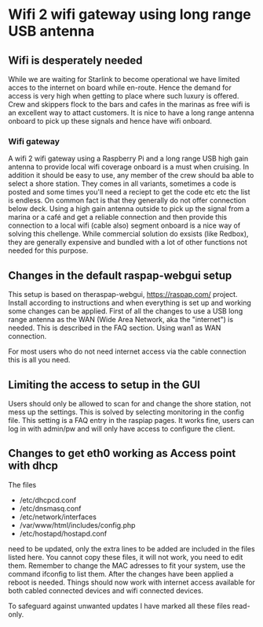
# Wifi 2 wifi gateway using long range USB antenna


## Wifi is desperately needed

While we are waiting for Starlink to become operational we have
limited acces to the internet on board while en-route. Hence the
demand for access is very high when getting to place where such luxury
is offered. Crew and skippers flock to the bars and cafes in the
marinas as free wifi is an excellent way to attact customers. It is
nice to have a long range antenna onboard to pick up these signals and
hence have wifi onboard.

### Wifi gateway

A wifi 2 wifi gateway using a Raspberry Pi and a long range USB high
gain antenna to provide local wifi coverage onboard is a must when
cruising. In addition it should be easy to use, any member of the crew
should ba able to select a shore station. They comes in all variants,
sometimes a code is posted and some times you'll need a reciept to get
the code etc etc the list is endless. On common fact is that they
generally do not offer connection below deck. Using a high gain
antenna outside to pick up the signal from a marina or a café and get
a reliable connection and then provide this connection to a local wifi
(cable also) segment onboard is a nice way of solving this
chellenge. While commercial solution do exsists (like Redbox), they
are generally expensive and bundled with a lot of other functions not
needed for this purpose.

## Changes in the default raspap-webgui setup

This setup is based on theraspap-webgui, https://raspap.com/ project.
Install according to instructions and when everything is set up and
working some changes can be applied. First of all the changes to use a
USB long range antenna as the WAN (Wide Area Network, aka the
"internet") is needed. This is described in the FAQ section. Using
wan1 as WAN connection. 

For most users who do not need internet access via the cable
connection this is all you need.

## Limiting the access to setup in the GUI

Users should only be allowed to scan for and change the shore station,
not mess up the settings. This is solved by selecting monitoring in
the config file. This setting is a FAQ entry in the raspiap pages.  It
works fine, users can log in with admin/pw and will only have access
to configure the client. 

## Changes to get eth0 working as Access point with dhcp

The files 
* /etc/dhcpcd.conf 
* /etc/dnsmasq.conf 
* /etc/network/interfaces 
* /var/www/html/includes/config.php
* /etc/hostapd/hostapd.conf 

need to be updated, only the extra lines
to be added are included in the files listed here. You cannot copy
these files, it will not work, you need to edit them. Remember to
change the MAC adresses to fit your system, use the command ifconfig
to list them.  After the changes have been applied a reboot is
needed. Things should now work with internet access available for
both cabled connected devices and wifi connected devices. 

To safeguard against unwanted updates I have marked all these files read-only.




